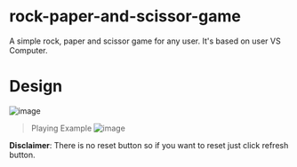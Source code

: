 # rock-paper-and-scissor-game

A simple rock, paper and scissor game for any user. It's based on user VS Computer. 

# Design
![image](https://github.com/user-attachments/assets/e1526ab3-1996-4618-aabf-b554f2bfdbf1)

> Playing Example
> ![image](https://github.com/user-attachments/assets/d6a3bfbc-3aad-4d79-b377-caaec0ff995c)


**Disclaimer**: There is no reset button so if you want to reset just click refresh button.
